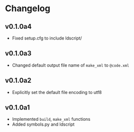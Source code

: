 # Changelog
## v0.1.0a4
- Fixed setup.cfg to include ldscript/
## v0.1.0a3
- Changed default output file name of `make_xml` to `@code.xml`
## v0.1.0a2
- Explicitly set the default file encoding to utf8
## v0.1.0a1
- Implemented `build`, `make_xml` functions
- Added symbols.py and ldscript
